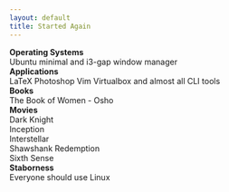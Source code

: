 ```yaml
---
layout: default
title: Started Again
---
```

**Operating Systems**  
Ubuntu minimal and i3-gap window manager  
**Applications**  
LaTeX Photoshop Vim Virtualbox and almost all CLI tools  
**Books**  
The Book of Women - Osho  
**Movies**  
Dark Knight  
Inception  
Interstellar  
Shawshank Redemption  
Sixth Sense  
**Staborness**  
Everyone should use Linux  
